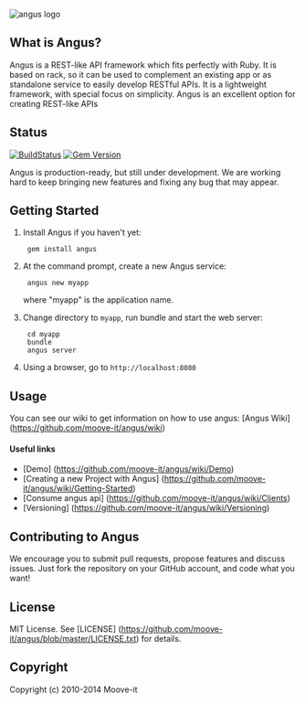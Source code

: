 ![angus logo](http://moove-it.github.io/angus/images/angus_logo2.svg)


## What is Angus?

Angus is a REST-like API framework which fits perfectly with Ruby.
It is based on rack, so it can be used to complement an existing app or as standalone service to
easily develop RESTful APIs. It is a lightweight framework, with
special focus on simplicity. Angus is an excellent option for creating REST-like APIs

## Status

[![BuildStatus](https://api.travis-ci.org/moove-it/angus.png)](https://travis-ci.org/moove-it/angus) [![Gem Version](https://badge.fury.io/rb/angus.png)](http://badge.fury.io/rb/angus)

Angus is production-ready, but still under development. We are working hard to keep bringing new
features and fixing any bug that may appear.

## Getting Started

1. Install Angus if you haven't yet:

        gem install angus

2. At the command prompt, create a new Angus service:

        angus new myapp

   where "myapp" is the application name.

3. Change directory to `myapp`, run bundle and start the web server:

        cd myapp
        bundle
        angus server

4. Using a browser, go to `http://localhost:8080`

## Usage

You can see our wiki to get information on how to use angus:  [Angus Wiki] (https://github.com/moove-it/angus/wiki)

#### Useful links

 * [Demo] (https://github.com/moove-it/angus/wiki/Demo)
 * [Creating a new Project with Angus] (https://github.com/moove-it/angus/wiki/Getting-Started)
 * [Consume angus api] (https://github.com/moove-it/angus/wiki/Clients)
 * [Versioning] (https://github.com/moove-it/angus/wiki/Versioning)


## Contributing to Angus

We encourage you to submit pull requests, propose features and discuss issues. Just fork the
repository on your GitHub account, and code what you want!

## License

MIT License. See [LICENSE] (https://github.com/moove-it/angus/blob/master/LICENSE.txt) for details.

## Copyright

Copyright (c) 2010-2014 Moove-it
